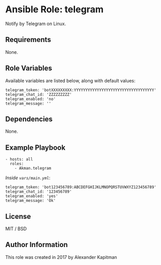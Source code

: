 # Ansible Role: telegram

Notify by Telegram on Linux.

## Requirements

None.

## Role Variables

Available variables are listed below, along with default values:

    telegram_token: 'botXXXXXXXXX:YYYYYYYYYYYYYYYYYYYYYYYYYYYYYYYYYYY'
    telegram_chat_id: 'ZZZZZZZZZ'
    telegram_enabled: 'no'
    telegram_message: ''

## Dependencies

None.

## Example Playbook

    - hosts: all
      roles:
        - Akman.telegram

*Inside `vars/main.yml`*:

    telegram_token: 'bot123456789:ABCDEFGHIJKLMNOPQRSTUVWXYZ123456789'
    telegram_chat_id: '123456789'
    telegram_enabled: 'yes'
    telegram_message: 'Ok'

## License

MIT / BSD

## Author Information

This role was created in 2017 by Alexander Kapitman
